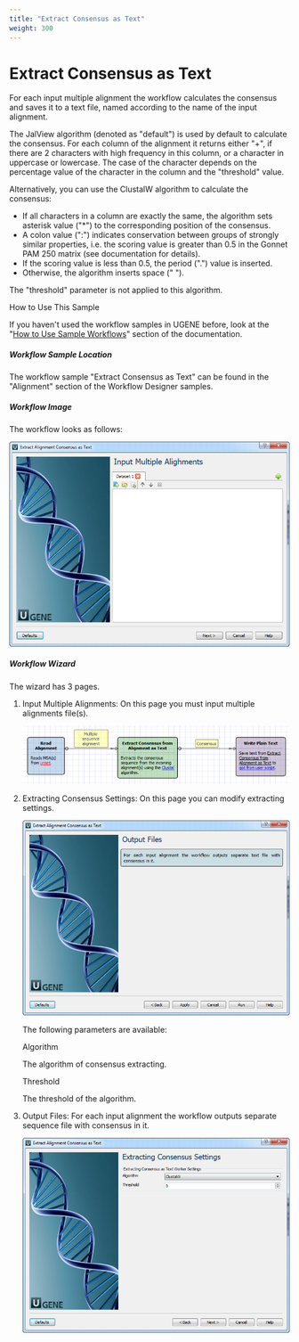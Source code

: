 ```yaml
---
title: "Extract Consensus as Text"
weight: 300
---
```



# Extract Consensus as Text

For each input multiple alignment the workflow calculates the consensus and saves it to a text file, named according to the name of the input alignment.

The JalView algorithm (denoted as "default") is used by default to calculate the consensus. For each column of the alignment it returns either "+", if there are 2 characters with high frequency in this column, or a character in uppercase or lowercase. The case of the character depends on the percentage value of the character in the column and the "threshold" value.

 Alternatively, you can use the ClustalW algorithm to calculate the consensus:

 - If all characters in a column are exactly the same, the algorithm sets asterisk value ("\*") to the corresponding position of the consensus.
 - A colon value (":") indicates conservation between groups of strongly similar properties, i.e. the scoring value is greater than 0.5 in the Gonnet PAM 250 matrix (see documentation for details).
 - If the scoring value is less than 0.5, the period (".") value is inserted.
 - Otherwise, the algorithm inserts space (" ").

The "threshold" parameter is not applied to this algorithm.

How to Use This Sample

If you haven't used the workflow samples in UGENE before, look at the "[How to Use Sample Workflows](how-to-use-sample-workflows.md)" section of the documentation.

##### Workflow Sample Location

The workflow sample "Extract Consensus as Text" can be found in the "Alignment" section of the Workflow Designer samples.

##### Workflow Image

The workflow looks as follows:


![](/images/65930239/65930240.png)

##### Workflow Wizard

The wizard has 3 pages.

1.  Input Multiple Alignments: On this page you must input multiple alignments file(s).


    ![](/images/65930239/65930241.png)

2.  Extracting Consensus Settings: On this page you can modify extracting settings.


    ![](/images/65930239/65930242.png)

    The following parameters are available:

    Algorithm

    The algorithm of consensus extracting.

    Threshold

    The threshold of the algorithm.

3.  Output Files: For each input alignment the workflow outputs separate sequence file with consensus in it.


    ![](/images/65930239/65930243.png)
